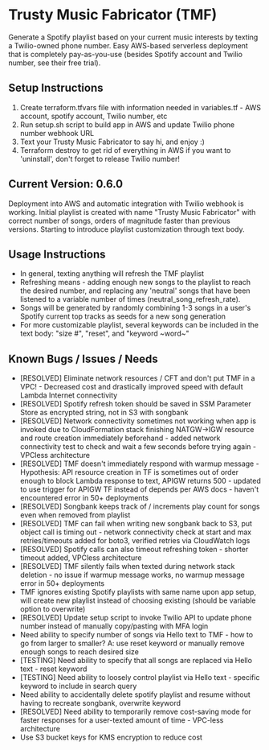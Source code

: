 # Trusty Music Fabricator (TMF)
Generate a Spotify playlist based on your current music interests by texting a Twilio-owned phone number.
Easy AWS-based serverless deployment that is completely pay-as-you-use (besides Spotify account and Twilio number, see their free trial).

## Setup Instructions
1. Create terraform.tfvars file with information needed in variables.tf - AWS account, spotify account, Twilio number, etc
2. Run setup.sh script to build app in AWS and update Twilio phone number webhook URL
3. Text your Trusty Music Fabricator to say hi, and enjoy :) 
4. Terraform destroy to get rid of everything in AWS if you want to 'uninstall', don't forget to release Twilio number!

## Current Version: 0.6.0
Deployment into AWS and automatic integration with Twilio webhook is working. Initial playlist is created with name "Trusty Music Fabricator" with correct number of songs, orders of magnitude faster than previous versions. Starting to introduce playlist customization through text body. 

## Usage Instructions
- In general, texting anything will refresh the TMF playlist
- Refreshing means - adding enough new songs to the playlist to reach the desired number, and replacing any 'neutral' songs that have been listened to a variable number of times (neutral_song_refresh_rate).
- Songs will be generated by randomly combining 1-3 songs in a user's Spotify current top tracks as seeds for a new song generation
- For more customizable playlist, several keywords can be included in the text body: "size #", "reset", and "keyword ~word~"

## Known Bugs / Issues / Needs
- [RESOLVED] Eliminate network resources / CFT and don't put TMF in a VPC! - Decreased cost and drastically improved speed with default Lambda Internet connectivity
- [RESOLVED] Spotify refresh token should be saved in SSM Parameter Store as encrypted string, not in S3 with songbank
- [RESOLVED] Network connectivity sometimes not working when app is invoked due to CloudFormation stack finishing NATGW->IGW resource and route creation immediately beforehand - added network connectivity test to check and wait a few seconds before trying again - VPCless architecture
- [RESOLVED] TMF doesn't immediately respond with warmup message - Hypothesis: API resource creation in TF is sometimes out of order enough to block Lambda response to text, APIGW returns 500 - updated to use trigger for APIGW TF instead of depends per AWS docs - haven't encountered error in 50+ deployments
- [RESOLVED] Songbank keeps track of / increments play count for songs even when removed from playlist
- [RESOLVED] TMF can fail when writing new songbank back to S3, put object call is timing out - network connectivity check at start and max retries/timeouts added for boto3, verified retries via CloudWatch logs
- [RESOLVED] Spotify calls can also timeout refreshing token - shorter timeout added, VPCless architecture
- [RESOLVED] TMF silently fails when texted during network stack deletion - no issue if warmup message works, no warmup message error in 50+ deployments
- TMF ignores existing Spotify playlists with same name upon app setup, will create new playlist instead of choosing existing (should be variable option to overwrite)
- [RESOLVED] Update setup script to invoke Twilio API to update phone number instead of manually copy/pasting with MFA login
- Need ability to specify number of songs via Hello text to TMF - how to go from larger to smaller? A: use reset keyword or manually remove enough songs to reach desired size
- [TESTING] Need ability to specify that all songs are replaced via Hello text - reset keyword
- [TESTING] Need ability to loosely control playlist via Hello text - specific keyword to include in search query
- Need ability to accidentally delete spotify playlist and resume without having to recreate songbank, overwrite keyword
- [RESOLVED] Need ability to temporarily remove cost-saving mode for faster responses for a user-texted amount of time - VPC-less architecture
- Use S3 bucket keys for KMS encryption to reduce cost 